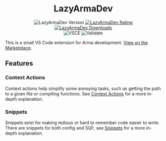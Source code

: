 <h1 align="center">LazyArmaDev</h1>
<p align="center">
    <img src="https://img.shields.io/visual-studio-marketplace/v/DartRuffian.LazyArmaDev?style=flat-square&label=Version" alt="LazyArmaDev Version">
    <a href="https://marketplace.visualstudio.com/items?itemName=DartRuffian.lazyarmadev">
        <img src="https://img.shields.io/visual-studio-marketplace/stars/DartRuffian.LazyArmaDev?style=flat-square&label=Rating" alt="LazyArmaDev Rating">
        <img src="https://img.shields.io/visual-studio-marketplace/d/DartRuffian.LazyArmaDev?style=flat-square&label=Downloads" alt="LazyArmaDev Downloads">
    </a>
    <br>
    <img src="https://img.shields.io/github/actions/workflow/status/DartsArmaMods/LazyArmaDev/check.yml?style=flat-square&label=VSCE" alt="VSCE">
    <img src="https://img.shields.io/github/actions/workflow/status/DartsArmaMods/LazyArmaDev/validate.yml?style=flat-square&label=Validate" alt="Validate">
</p>


This is a small VS Code extension for Arma development. [View on the Marketplace](https://marketplace.visualstudio.com/items?itemName=DartRuffian.lazyarmadev).

## Features

### Context Actions
Context actions help simplify some annoying tasks, such as getting the path to a given file or compiling functions. See [Context Actions](https://github.com/DartsArmaMods/LazyArmaDev/wiki/Context-Actions) for a more in-depth explanation.

### Snippets
Snippets exist for making tedious or hard to remember code easier to write. There are snippets for both config and SQF, see [Snippets](https://github.com/DartsArmaMods/LazyArmaDev/wiki/Snippets) for a more in-depth explanation.